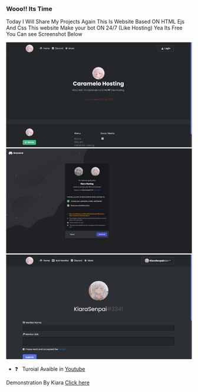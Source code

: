 ### Wooo!! Its Time
Today I Will Share My Projects Again This Is Website Based ON HTML Ejs And Css
This website Make your bot ON 24/7 (Like Hosting) Yea Its Free You Can see Screenshot Below
<div align="middle"><img src="/Images/Front.png"></div><div align="middle"><img src="/Images/Callback.png"></div><div align="middle"><img src="/Images/Uptime.png"></div>





- ❓ &nbsp; Turoial Avaible in [Youtube](https://www.youtube.com/watch?v=G3yhZ78lYK0)

Demonstration By Kiara
[Click here](https://KiaraHost.kiarasenpai.repl.co/callback) 
